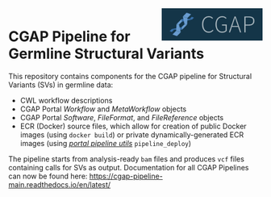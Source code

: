 <img src="https://github.com/dbmi-bgm/cgap-pipeline/blob/master/docs/images/cgap_logo.png" width="200" align="right">

# CGAP Pipeline for Germline Structural Variants

This repository contains components for the CGAP pipeline for Structural Variants (SVs) in germline data:

  * CWL workflow descriptions
  * CGAP Portal *Workflow* and *MetaWorkflow* objects
  * CGAP Portal *Software*, *FileFormat*, and *FileReference* objects
  * ECR (Docker) source files, which allow for creation of public Docker images (using `docker build`) or private dynamically-generated ECR images (using [*portal pipeline utils*](https://github.com/dbmi-bgm/portal-pipeline-utils/) `pipeline_deploy`)

The pipeline starts from analysis-ready `bam` files and produces `vcf` files containing calls for SVs as output.
Documentation for all CGAP Pipelines can now be found here:
https://cgap-pipeline-main.readthedocs.io/en/latest/
